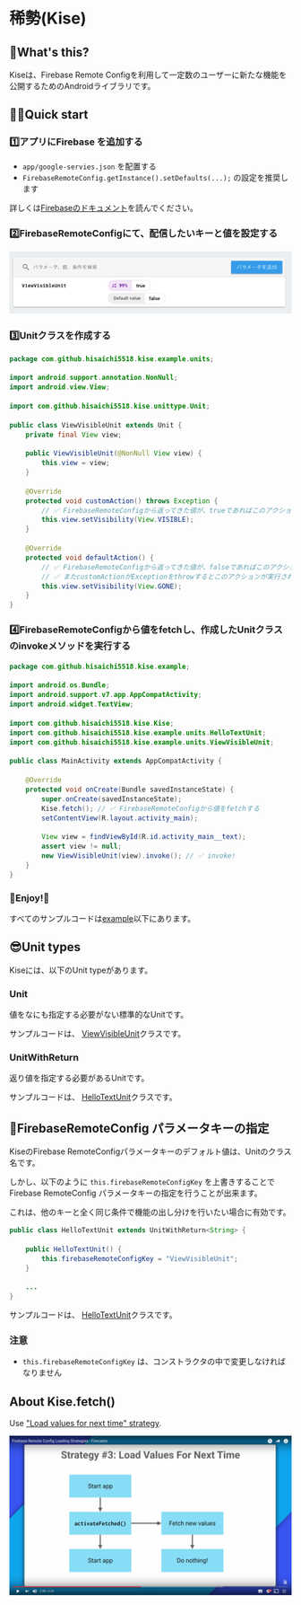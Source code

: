 # 稀勢(Kise)

## :thinking:What's this?

Kiseは、Firebase Remote Configを利用して一定数のユーザーに新たな機能を公開するためのAndroidライブラリです。

## :speedboat::dash:Quick start

### :one:アプリにFirebase を追加する

- `app/google-servies.json` を配置する
- `FirebaseRemoteConfig.getInstance().setDefaults(...);` の設定を推奨します

詳しくは[Firebaseのドキュメント](https://firebase.google.com/docs/android/setup)を読んでください。

### :two:FirebaseRemoteConfigにて、配信したいキーと値を設定する

![](images/firebase-remote-config.png)

### :three:Unitクラスを作成する

```java
package com.github.hisaichi5518.kise.example.units;

import android.support.annotation.NonNull;
import android.view.View;

import com.github.hisaichi5518.kise.unittype.Unit;

public class ViewVisibleUnit extends Unit {
    private final View view;

    public ViewVisibleUnit(@NonNull View view) {
        this.view = view;
    }

    @Override
    protected void customAction() throws Exception {
        // ✅ FirebaseRemoteConfigから返ってきた値が、trueであればこのアクションが実行されます
        this.view.setVisibility(View.VISIBLE);
    }

    @Override
    protected void defaultAction() {
        // ✅ FirebaseRemoteConfigから返ってきた値が、falseであればこのアクションが実行されます
        // ✅ またcustomActionがExceptionをthrowするとこのアクションが実行されます
        this.view.setVisibility(View.GONE);
    }
}
```

### :four:FirebaseRemoteConfigから値をfetchし、作成したUnitクラスのinvokeメソッドを実行する

```java
package com.github.hisaichi5518.kise.example;

import android.os.Bundle;
import android.support.v7.app.AppCompatActivity;
import android.widget.TextView;

import com.github.hisaichi5518.kise.Kise;
import com.github.hisaichi5518.kise.example.units.HelloTextUnit;
import com.github.hisaichi5518.kise.example.units.ViewVisibleUnit;

public class MainActivity extends AppCompatActivity {

    @Override
    protected void onCreate(Bundle savedInstanceState) {
        super.onCreate(savedInstanceState);
        Kise.fetch(); // ✅ FirebaseRemoteConfigから値をfetchする
        setContentView(R.layout.activity_main);

        View view = findViewById(R.id.activity_main__text);
        assert view != null;
        new ViewVisibleUnit(view).invoke(); // ✅ invoke!
    }
}
```

### :tada:Enjoy!:tada:

すべてのサンプルコードは[example](example)以下にあります。

## :sunglasses:Unit types

Kiseには、以下のUnit typeがあります。

### Unit

値をなにも指定する必要がない標準的なUnitです。

サンプルコードは、 [ViewVisibleUnit](/example/src/main/java/com/github/hisaichi5518/kise/example/units/ViewVisibleUnit.java)クラスです。

### UnitWithReturn

返り値を指定する必要があるUnitです。

サンプルコードは、 [HelloTextUnit](/example/src/main/java/com/github/hisaichi5518/kise/example/units/HelloTextUnit.java)クラスです。

## :key:FirebaseRemoteConfig パラメータキーの指定

KiseのFirebase RemoteConfigパラメータキーのデフォルト値は、Unitのクラス名です。

しかし、以下のように `this.firebaseRemoteConfigKey` を上書きすることでFirebase RemoteConfig パラメータキーの指定を行うことが出来ます。

これは、他のキーと全く同じ条件で機能の出し分けを行いたい場合に有効です。

```java
public class HelloTextUnit extends UnitWithReturn<String> {

    public HelloTextUnit() {
        this.firebaseRemoteConfigKey = "ViewVisibleUnit";
    }

    ...
}
```

サンプルコードは、 [HelloTextUnit](/example/src/main/java/com/github/hisaichi5518/kise/example/units/HelloTextUnit.java)クラスです。

### 注意

- `this.firebaseRemoteConfigKey` は、コンストラクタの中で変更しなければなりません


## About Kise.fetch()

Use ["Load values for next time" strategy](https://www.youtube.com/watch?v=6TWJ_rR7K6g&feature=youtu.be&t=2m29s).

![](images/load-strategy.png)
